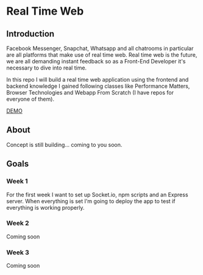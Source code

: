 # Real Time Web
## Introduction
Facebook Messenger, Snapchat, Whatsapp and all chatrooms in particular are all platforms that make use of real time web. Real time web is the future, we are all demanding instant feedback so as a Front-End Developer it's necessary to dive into real time.

In this repo I will build a real time web application using the frontend and backend knowledge I gained following classes like Performance Matters, Browser Technologies and Webapp From Scratch (I have repos for everyone of them).

[DEMO](https://real-time-web-chanel-chat.herokuapp.com/)

## About
Concept is still building... coming to you soon.

## Goals
### Week 1
For the first week I want to set up Socket.io, npm scripts and an Express server. When everything is set I'm going to deploy the app to test if everything is working properly.

### Week 2
Coming soon

### Week 3
Coming soon
